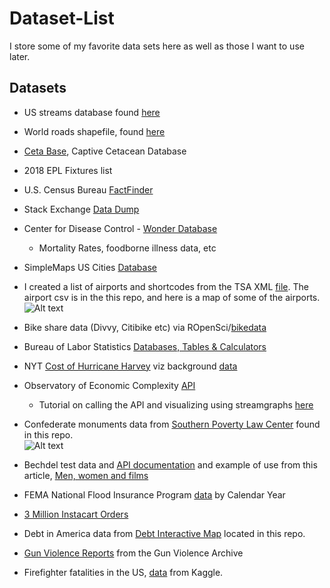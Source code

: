 # Dataset-List
I store some of my favorite data sets here as well as those I want to use later. 

## Datasets
+ US streams database found [here](http://nationalmap.gov/small_scale/atlasftp-1m.html?openChapters=chpwater#chpwater)
+ World roads shapefile, found [here](http://www.naturalearthdata.com/downloads/10m-cultural-vectors/roads/)
+ [Ceta Base](http://www.cetabase.org/), Captive Cetacean Database 
+ 2018 EPL Fixtures list
+ U.S. Census Bureau [FactFinder](https://factfinder.census.gov/faces/nav/jsf/pages/searchresults.xhtml?refresh=t#acsST)
+ Stack Exchange [Data Dump](https://archive.org/details/stackexchange)
+ Center for Disease Control - [Wonder Database](https://wonder.cdc.gov/)
  + Mortality Rates, foodborne illness data, etc 
+ SimpleMaps US Cities [Database](http://simplemaps.com/data/us-cities)
+ I created a list of airports and shortcodes from the TSA XML [file](https://www.tsa.gov/data/apcp.xml). The airport csv is in the this repo, and here is a map of some of the airports. \
![Alt text](https://github.com/awhstin/Dataset-List/blob/master/airportsv2.png "Airports by category")

+ Bike share data (Divvy, Citibike etc) via ROpenSci/[bikedata](https://github.com/ropensci/bikedata)
+ Bureau of Labor Statistics [Databases, Tables & Calculators](https://www.bls.gov/data/)
+ NYT [Cost of Hurricane Harvey](https://www.nytimes.com/interactive/2017/09/01/upshot/cost-of-hurricane-harvey-only-one-storm-comes-close.html?mcubz=1) viz background [data](https://static01.nyt.com/newsgraphics/2017/08/29/expensive-storms/79088630ae1af934d7840e104a0e3f1e8a6c7bf1/data-2.tsv)
+ Observatory of Economic Complexity [API](http://atlas.media.mit.edu/api/)
  + Tutorial on calling the API and visualizing using streamgraphs [here](http://austinwehrwein.com/tutorials/streams/)
+ Confederate monuments data from [Southern Poverty Law Center](https://splcenter.carto.com/tables/confederate_symbols/public) found in this repo. \
![Alt text](https://github.com/awhstin/Dataset-List/blob/master/states.png "States with Confederate monuments")
+ Bechdel test data and [API documentation](http://bechdeltest.com/api/v1/doc) and example of use from this article, [Men, women and films](https://www.1843magazine.com/data-graphic/what-the-numbers-say/men-women-and-films)
+ FEMA National Flood Insurance Program [data](https://www.fema.gov/statistics-calendar-year0) by Calendar Year
+ [3 Million Instacart Orders](https://www.instacart.com/datasets/grocery-shopping-2017)
+ Debt in America data from [Debt Interactive Map](https://apps.urban.org/features/debt-interactive-map/) located in this repo.
+ [Gun Violence Reports](http://www.gunviolencearchive.org/reports) from the Gun Violence Archive
+ Firefighter fatalities in the US, [data](https://www.kaggle.com/fema/firefighter-fatalities) from Kaggle.
